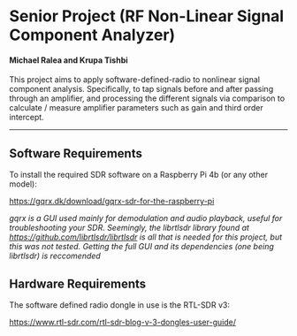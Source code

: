 # Senior Project (RF Non-Linear Signal Component Analyzer)
#### Michael Ralea and Krupa Tishbi

This project aims to apply software-defined-radio to nonlinear signal component analysis. Specifically, to tap signals before and after passing through an amplifier, and processing the different signals via comparison to calculate / measure amplifier parameters such as gain and third order intercept.
***
## Software Requirements
To install the required SDR software on a Raspberry Pi 4b (or any other model):

https://gqrx.dk/download/gqrx-sdr-for-the-raspberry-pi

_gqrx is a GUI used mainly for demodulation and audio playback, useful for troubleshooting your SDR. Seemingly, the librtlsdr library found at https://github.com/librtlsdr/librtlsdr is all that is needed for this project, but this was not tested. Getting the full GUI and its dependencies (one being librtlsdr) is reccomended_

## Hardware Requirements
The software defined radio dongle in use is the RTL-SDR v3: 

https://www.rtl-sdr.com/rtl-sdr-blog-v-3-dongles-user-guide/
